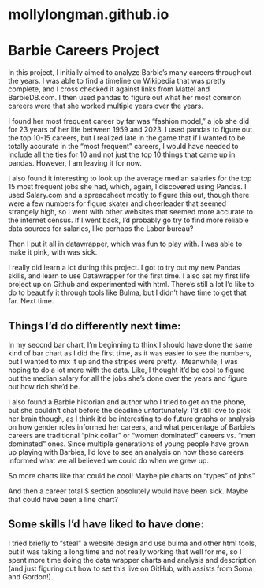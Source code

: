 # mollylongman.github.io

<h1>Barbie Careers Project</h1>

In this project, I initially aimed to analyze Barbie’s many careers throughout the years. I was able to find a timeline on Wikipedia that was pretty complete, and I cross checked it against links from Mattel and BarbieDB.com. I then used pandas to figure out what her most common careers were that she worked multiple years over the years. 

I found her most frequent career by far was “fashion model,” a job she did for 23 years of her life between 1959 and 2023. I used pandas to figure out the top 10-15 careers, but I realized late in the game that if I wanted to be totally accurate in the “most frequent” careers, I would have needed to include all the ties for 10 and not just the top 10 things that came up in pandas. However, I am leaving it for now. 

I also found it interesting to look up the average median salaries for the top 15 most frequent jobs she had, which, again, I discovered using Pandas. I used Salary.com and a spreadsheet mostly to figure this out, though there were a few numbers for figure skater and cheerleader that seemed strangely high, so I went with other websites that seemed more accurate to the internet census. If I went back, I’d probably go try to find more reliable data sources for salaries, like perhaps the Labor bureau? 

Then I put it all in datawrapper, which was fun to play with. I was able to make it pink, with was sick. 

I really did learn a lot during this project. I got to try out my new Pandas skills, and learn to use Datawrapper for the first time. I also set my first life project up on Github and experimented with html. There’s still a lot I’d like to do to beautify it through tools like Bulma, but I didn’t have time to get that far. Next time. 

<h2>Things I’d do differently next time: </h2>

In my second bar chart, I’m beginning to think I should have done the same kind of bar chart as I did the first time, as it was easier to see the numbers, but I wanted to mix it up and the stripes were pretty. 
 Meanwhile, I was hoping to do a lot more with the data. Like, I thought it’d be cool to figure out the median salary for all the jobs she’s done over the years and figure out how rich she’d be.

I also found a Barbie historian and author who I tried to get on the phone, but she couldn’t chat before the deadline unfortunately. I’d still love to pick her brain though, as I think it’d be interesting to do future graphs or analysis on how gender roles informed her careers, and what percentage of Barbie’s careers are traditional “pink collar” or “women dominated” careers vs. “men dominated” ones. Since multiple generations of young people have grown up playing with Barbies, I’d love to see an analysis on how these careers informed what we all believed we could do when we grew up. 

So more charts like that could be cool! Maybe pie charts on “types” of jobs” 

And then a career total $ section absolutely would have been sick. Maybe that could have been a line chart? 

<h2>Some skills I’d have liked to have done: </h2>

I tried briefly to “steal” a website design and use bulma and other html tools, but it was taking a long time and not really working that well for me, so I spent more time doing the data wrapper charts and analysis and description (and just figuring out how to set this live on GitHub, with assists from Soma and Gordon!). 
